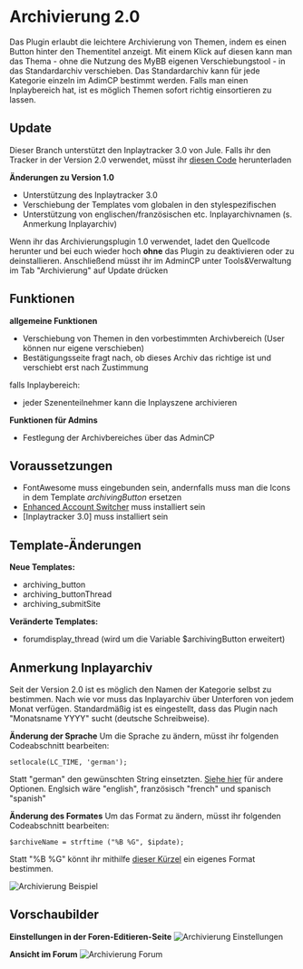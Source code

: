 # Archivierung 2.0
Das Plugin erlaubt die leichtere Archivierung von Themen, indem es einen Button hinter den Thementitel anzeigt. Mit einem Klick auf diesen kann man das Thema - ohne die Nutzung des MyBB eigenen Verschiebungstool - in das Standardarchiv verschieben. Das Standardarchiv kann für jede Kategorie einzeln im AdimCP bestimmt werden. Falls man einen Inplaybereich hat, ist es möglich Themen sofort richtig einsortieren zu lassen. 

## Update
Dieser Branch unterstützt den Inplaytracker 3.0 von Jule. Falls ihr den Tracker in der Version 2.0 verwendet, müsst ihr [diesen Code](https://github.com/aheartforspinach/Archivierung/tree/version1) herunterladen

__Änderungen zu Version 1.0__
* Unterstützung des Inplaytracker 3.0
* Verschiebung der Templates vom globalen in den stylespezifischen
* Unterstützung von englischen/französischen etc. Inplayarchivnamen (s. Anmerkung Inplayarchiv)

Wenn ihr das Archivierungsplugin 1.0 verwendet, ladet den Quellcode herunter und bei euch wieder hoch __ohne__ das Plugin zu deaktivieren oder zu deinstallieren. Anschließend müsst ihr im AdminCP unter Tools&Verwaltung im Tab "Archivierung" auf Update drücken

## Funktionen
__allgemeine Funktionen__
* Verschiebung von Themen in den vorbestimmten Archivbereich (User können nur eigene verschieben)
* Bestätigungsseite fragt nach, ob dieses Archiv das richtige ist und verschiebt erst nach Zustimmung

falls Inplaybereich:
* jeder Szenenteilnehmer kann die Inplayszene archivieren

__Funktionen für Admins__
* Festlegung der Archivbereiches über das AdminCP

## Voraussetzungen
* FontAwesome muss eingebunden sein, andernfalls muss man die Icons in dem Template _archivingButton_ ersetzen
* [Enhanced Account Switcher](http://doylecc.altervista.org/bb/downloads.php?dlid=26&cat=2) muss installiert sein 
* [Inplaytracker 3.0] muss installiert sein

## Template-Änderungen
__Neue Templates:__
* archiving_button
* archiving_buttonThread
* archiving_submitSite

__Veränderte Templates:__
* forumdisplay_thread (wird um die Variable $archivingButton erweitert)

## Anmerkung Inplayarchiv
Seit der Version 2.0 ist es möglich den Namen der Kategorie selbst zu bestimmen. Nach wie vor muss das Inplayarchiv über Unterforen von jedem Monat verfügen. Standardmäßig ist es eingestellt, dass das Plugin nach "Monatsname YYYY" sucht (deutsche Schreibweise).

__Änderung der Sprache__
Um die Sprache zu ändern, müsst ihr folgenden Codeabschnitt bearbeiten:

```setlocale(LC_TIME, 'german');```

Statt "german" den gewünschten String einsetzten. [Siehe hier](https://docs.microsoft.com/en-us/previous-versions/visualstudio/visual-studio-2008/39cwe7zf(v=vs.90)?redirectedfrom=MSDN) für andere Optionen. Englsich wäre "english", französisch "french" und spanisch "spanish"

__Änderung des Formates__
Um das Format zu ändern, müsst ihr folgenden Codeabschnitt bearbeiten:

```$archiveName = strftime ("%B %G", $ipdate);```

Statt "%B %G" könnt ihr mithilfe [dieser Kürzel](https://www.php.net/manual/de/function.strftime.php) ein eigenes Format bestimmen.

![Archivierung Beispiel](https://aheartforspinach.de/upload/plugins/archiving_example.png)

## Vorschaubilder
__Einstellungen in der Foren-Editieren-Seite__
![Archivierung Einstellungen](https://aheartforspinach.de/upload/plugins/archiving_settings.png)

__Ansicht im Forum__
![Archivierung Forum](https://aheartforspinach.de/upload/plugins/archiving_forum.png)
